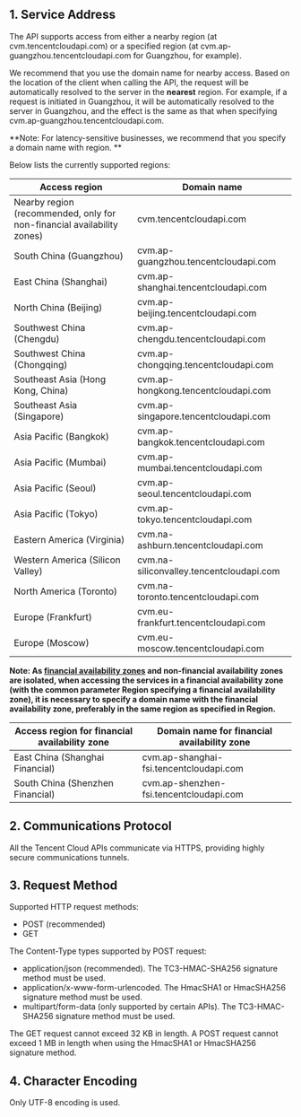 ## 1. Service Address

The API supports access from either a nearby region (at cvm.tencentcloudapi.com) or a specified region (at cvm.ap-guangzhou.tencentcloudapi.com for Guangzhou, for example).

We recommend that you use the domain name for nearby access. Based on the location of the client when calling the API, the request will be automatically resolved to the server in the **nearest** region. For example, if a request is initiated in Guangzhou, it will be automatically resolved to the server in Guangzhou, and the effect is the same as that when specifying cvm.ap-guangzhou.tencentcloudapi.com.

**Note: For latency-sensitive businesses, we recommend that you specify a domain name with region. **

Below lists the currently supported regions:

| Access region | Domain name |
|----------|------|
| Nearby region (recommended, only for non-financial availability zones) | cvm.tencentcloudapi.com|
| South China (Guangzhou) | cvm.ap-guangzhou.tencentcloudapi.com|
| East China (Shanghai) | cvm.ap-shanghai.tencentcloudapi.com|
| North China (Beijing) | cvm.ap-beijing.tencentcloudapi.com|
| Southwest China (Chengdu) | cvm.ap-chengdu.tencentcloudapi.com|
| Southwest China (Chongqing) | cvm.ap-chongqing.tencentcloudapi.com|
| Southeast Asia (Hong Kong, China) | cvm.ap-hongkong.tencentcloudapi.com |
| Southeast Asia (Singapore) | cvm.ap-singapore.tencentcloudapi.com|
| Asia Pacific (Bangkok) | cvm.ap-bangkok.tencentcloudapi.com |
| Asia Pacific (Mumbai) | cvm.ap-mumbai.tencentcloudapi.com|
| Asia Pacific (Seoul) | cvm.ap-seoul.tencentcloudapi.com|
| Asia Pacific (Tokyo) | cvm.ap-tokyo.tencentcloudapi.com |
| Eastern America (Virginia) | cvm.na-ashburn.tencentcloudapi.com|
| Western America (Silicon Valley) | cvm.na-siliconvalley.tencentcloudapi.com|
| North America (Toronto) | cvm.na-toronto.tencentcloudapi.com |
| Europe (Frankfurt) | cvm.eu-frankfurt.tencentcloudapi.com |
| Europe (Moscow) | cvm.eu-moscow.tencentcloudapi.com |

**Note: As [financial availability zones](https://cloud.tencent.com/document/product/304/2766) and non-financial availability zones are isolated, when accessing the services in a financial availability zone (with the common parameter Region specifying a financial availability zone), it is necessary to specify a domain name with the financial availability zone, preferably in the same region as specified in Region.**

| Access region for financial availability zone | Domain name for financial availability zone |
|----------|------|
| East China (Shanghai Financial) | cvm.ap-shanghai-fsi.tencentcloudapi.com|
| South China (Shenzhen Financial) | cvm.ap-shenzhen-fsi.tencentcloudapi.com|

## 2. Communications Protocol

All the Tencent Cloud APIs communicate via HTTPS, providing highly secure communications tunnels.

## 3. Request Method

Supported HTTP request methods:

* POST (recommended)
* GET

The Content-Type types supported by POST request:

* application/json (recommended). The TC3-HMAC-SHA256 signature method must be used.
* application/x-www-form-urlencoded. The HmacSHA1 or HmacSHA256 signature method must be used.
* multipart/form-data (only supported by certain APIs). The TC3-HMAC-SHA256 signature method must be used.

The GET request cannot exceed 32 KB in length. A POST request cannot exceed 1 MB in length when using the HmacSHA1 or HmacSHA256 signature method.

## 4. Character Encoding

Only UTF-8 encoding is used.
